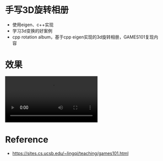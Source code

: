 # 手写3D旋转相册
- 使用eigen、c++实现
- 学习3d变换的好案例
- cpp rotation album，基于cpp eigen实现的3d旋转相册，GAMES101复现内容

# 效果
<video src="workspace/output.mp4"></video>

# Reference
- https://sites.cs.ucsb.edu/~lingqi/teaching/games101.html
